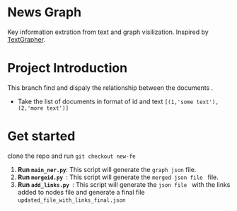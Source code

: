 # News Graph

Key information extration from text and graph visilization. Inspired by [TextGrapher](https://github.com/liuhuanyong/TextGrapher).

# Project Introduction
This branch find and dispaly the relationship between the documents .
- Take the list of documents in format of id and text ```[(1,'some text'),(2,'more text')]```
# Get started 
clone the repo and run 
```git checkout new-fe ```
1. **Run `main_ner.py`**: This script will generate the `graph json` file.
2. **Run `mergeid.py `**: This script will generate the `merged json file ` file.
3. **Run `add_links.py `**: This script will generate the `json file ` with the links added to nodes  file and generate a final file ```updated_file_with_links_final.json```

